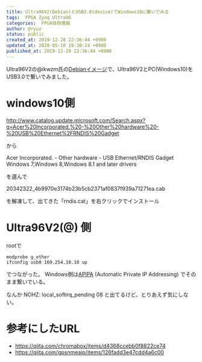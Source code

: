 ```yaml
---
title: Ultra96V2(Debian)とUSB3.0(device)でWindows10に繋いでみる
tags:  FPGA Zynq Ultra96
categories:  FPGA技術情報
author: @ryuz
status: public
created_at: 2019-12-28 22:36:44 +0900
updated_at: 2020-05-10 19:30:24 +0900
published_at: 2019-12-28 22:36:44 +0900
---
```

Ultra96V2の@ikwzm氏の[Debianイメージ](https://qiita.com/ikwzm/items/0c6f110aa19e368af03d)で、Ultra96V2とPC(Windows10)をUSB3.0で繋いでみました。

# windows10側
http://www.catalog.update.microsoft.com/Search.aspx?q=Acer%20Incorporated.%20-%20Other%20hardware%20-%20USB%20Ethernet%2FRNDIS%20Gadget

から

Acer Incorporated. - Other hardware - USB Ethernet/RNDIS Gadget
Windows 7,Windows 8,Windows 8.1 and later drivers 

を選んで

20342322_4b9970e3174b23b5cb2371af0837f939a71271ea.cab

を解凍して、出てきた「rndis.cat」を右クリックでインストール

# Ultra96V2(@) 側
rootで

```
modprobe g_ether
ifconfig usb0 169.254.10.10 up
```

でつながった。
Windows側は[APIPA](https://ja.wikipedia.org/wiki/APIPA) (Automatic Private IP Addressing) でそのまま繋いでいる。

なんか
NOHZ: local_softirq_pending 08 
と出てるけど、とりあえず気にしない。


# 参考にしたURL
- https://qiita.com/chromabox/items/d4368ccebb0f8822ce74
- https://qiita.com/gpsnmeajp/items/126fadd3e47cdd4a6c00

